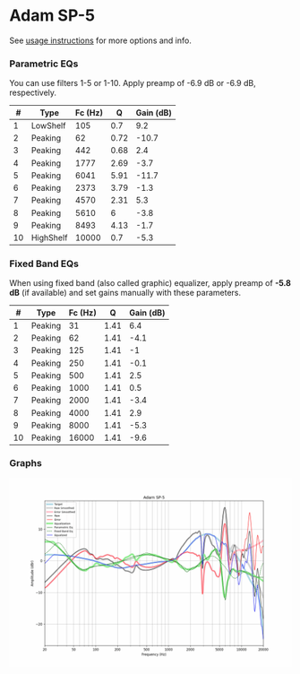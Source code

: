 # Adam SP-5
See [usage instructions](https://github.com/jaakkopasanen/AutoEq#usage) for more options and info.

### Parametric EQs
You can use filters 1-5 or 1-10. Apply preamp of -6.9 dB or -6.9 dB, respectively.

|   # | Type      |   Fc (Hz) |    Q |   Gain (dB) |
|-----|-----------|-----------|------|-------------|
|   1 | LowShelf  |       105 | 0.7  |         9.2 |
|   2 | Peaking   |        62 | 0.72 |       -10.7 |
|   3 | Peaking   |       442 | 0.68 |         2.4 |
|   4 | Peaking   |      1777 | 2.69 |        -3.7 |
|   5 | Peaking   |      6041 | 5.91 |       -11.7 |
|   6 | Peaking   |      2373 | 3.79 |        -1.3 |
|   7 | Peaking   |      4570 | 2.31 |         5.3 |
|   8 | Peaking   |      5610 | 6    |        -3.8 |
|   9 | Peaking   |      8493 | 4.13 |        -1.7 |
|  10 | HighShelf |     10000 | 0.7  |        -5.3 |

### Fixed Band EQs
When using fixed band (also called graphic) equalizer, apply preamp of **-5.8 dB** (if available) and set gains manually with these parameters.

|   # | Type    |   Fc (Hz) |    Q |   Gain (dB) |
|-----|---------|-----------|------|-------------|
|   1 | Peaking |        31 | 1.41 |         6.4 |
|   2 | Peaking |        62 | 1.41 |        -4.1 |
|   3 | Peaking |       125 | 1.41 |        -1   |
|   4 | Peaking |       250 | 1.41 |        -0.1 |
|   5 | Peaking |       500 | 1.41 |         2.5 |
|   6 | Peaking |      1000 | 1.41 |         0.5 |
|   7 | Peaking |      2000 | 1.41 |        -3.4 |
|   8 | Peaking |      4000 | 1.41 |         2.9 |
|   9 | Peaking |      8000 | 1.41 |        -5.3 |
|  10 | Peaking |     16000 | 1.41 |        -9.6 |

### Graphs
![](./Adam%20SP-5.png)
